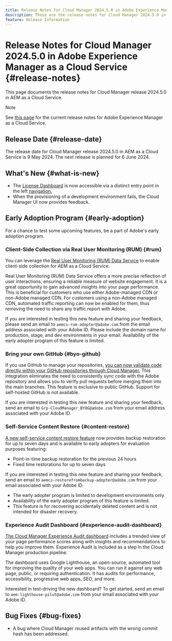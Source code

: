 ```yaml
---
title: Release Notes for Cloud Manager 2024.5.0 in Adobe Experience Manager as a Cloud Service
description: These are the release notes for Cloud Manager 2024.5.0 in AEM as a Cloud Service.
feature: Release Information
---
```


# Release Notes for Cloud Manager 2024.5.0 in Adobe Experience Manager as a Cloud Service {#release-notes}

This page documents the release notes for Cloud Manager release 2024.5.0 in AEM as a Cloud Service.

>[!NOTE]
>
>See [this page](/help/release-notes/release-notes-cloud/release-notes-current.md) for the current release notes for Adobe Experience Manager as a Cloud Service.

## Release Date {#release-date}

The release date for Cloud Manager release 2024.5.0 in AEM as a Cloud Service is 9 May 2024. The next release is planned for 6 June 2024.

## What's New {#what-is-new}

* The [License Dashboard](/help/implementing/cloud-manager/license-dashboard.md) is now accessible via a distinct entry point in the left [navigation.](/help/implementing/cloud-manager/navigation.md)
* When the provisioning of a development environment fails, the Cloud Manager UI now provides feedback.

## Early Adoption Program {#early-adoption}

For a chance to test some upcoming features, be a part of Adobe's early adoption program.

### Client-Side Collection via Real User Monitoring (RUM) {#rum}

You can leverage the [Real User Monitoring (RUM) Data Service](/help/implementing/cloud-manager/content-requests.md#cliendside-collection) to enable client-side collection for AEM as a Cloud Service.

Real User Monitoring (RUM) Data Service offers a more precise reflection of user interactions, ensuring a reliable measure of website engagement. It is a great opportunity to gain advanced insights into your page performance. This is beneficial for customers who use either Adobe-managed CDN or non-Adobe managed CDN. For customers using a non-Adobe managed CDN, automated traffic reporting can now be enabled for them, thus removing the need to share any traffic report with Adobe.

If you are interested in testing this new feature and sharing your feedback, please send an email to `aemcs-rum-adopter@adobe.com` from the email address associated with your Adobe ID. Please include the domain name for production, stage, and dev environments in your email.  Availability of the early adopter program of this feature is limited.

### Bring your own GitHub {#byo-github}

If you use GitHub to manage your repositories, [you can now validate code directly within your GitHub repositories through Cloud Manager.](/help/implementing/cloud-manager/managing-code/private-repositories.md) This integration eliminates the need to consistently sync code with the Adobe repository and allows you to verify pull requests before merging them into the main branches. This feature is exclusive to public GitHub. Support for self-hosted GitHub is not available.

If you are interested in testing this new feature and sharing your feedback, send an email to `Grp-CloudManager_BYOG@adobe.com` from your email address associated with your Adobe ID.

### Self-Service Content Restore {#content-restore}

[A new self-service content restore feature](/help/operations/restore.md) now provides backup restoration for up to seven days and is available to early adopters for evaluation purposes featuring:

* Point-in-time backup restoration for the previous 24 hours
* Fixed time restorations for up to seven days

If you are interested in testing this new feature and sharing your feedback, send an email to `aemcs-restorefrombackup-adopter@adobe.com` from your email associated with your Adobe ID.

* The early adopter program is limited to development environments only.
* Availability of the early adopter program of this feature is limited.
* This feature is for recovering accidentally deleted content and is not intended for disaster recovery.

### Experience Audit Dashboard {#experience-audit-dashboard}

[The Cloud Manager Experience Audit dashboard](/help/implementing/cloud-manager/experience-audit-dashboard.md) includes a trended view of your page performance scores along with insights and recommendations to help you improve them. Experience Audit is included as a step in the Cloud Manager production pipeline.

The dashboard uses Google Lighthouse, an open-source, automated tool for improving the quality of your web apps. You can run it against any web page, public, or requiring authentication. It has audits for performance, accessibility, progressive web apps, SEO, and more.

Interested in test-driving the new dashboard? To get started, send an email to `aem-lighthouse-pilot@adobe.com` from your email associated with your Adobe ID.

## Bug Fixes {#bug-fixes}

* A bug where Cloud Manager reused artifacts with the wrong commit hash has been addressed.
